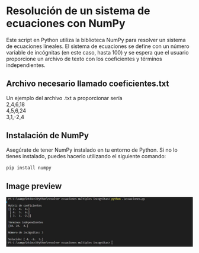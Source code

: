 # Resolución de un sistema de ecuaciones con NumPy
Este script en Python utiliza la biblioteca NumPy para resolver un sistema de ecuaciones lineales. El sistema de ecuaciones se define con un número variable de incógnitas (en este caso, hasta 100) y se espera que el usuario proporcione un archivo de texto con los coeficientes y términos independientes.  

## Archivo necesario llamado coeficientes.txt
Un ejemplo del archivo .txt a proporcionar sería  
2,4,6,18  
4,5,6,24  
3,1,-2,4  

## Instalación de NumPy
Asegúrate de tener NumPy instalado en tu entorno de Python. Si no lo tienes instalado, puedes hacerlo utilizando el siguiente comando:

```bash
pip install numpy
```

## Image preview
![Preview](https://raw.githubusercontent.com/isromar/Python/main/resolver%20ecuaciones%20multiples%20incognitas/preview.JPG)